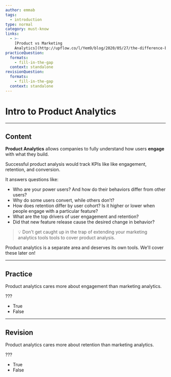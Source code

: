 ```yaml
---
author: emmab
tags:
  - introduction
type: normal
category: must-know
links:
  - >-
    [Product vs Marketing
    Analytics](http://upflow.co/l/Yem9/blog/2020/05/27/the-difference-between-product-analytics-and-marketing-analytics-and-why-you-need-both){website}
practiceQuestion:
  formats:
    - fill-in-the-gap
  context: standalone
revisionQuestion:
  formats:
    - fill-in-the-gap
  context: standalone
---
```


# Intro to Product Analytics


---

## Content

**Product Analytics** allows companies to fully understand how users **engage** with what they build.

Successful product analysis would track KPIs like like engagement, retention, and conversion.

It answers questions like:

- Who are your power users? And how do their behaviors differ from other users? 
- Why do some users convert, while others don’t?
- How does retention differ by user cohort? Is it higher or lower when people engage with a particular feature?
- What are the top drivers of user engagement and retention?
- Did that new feature release cause the desired change in behavior?

> 💡 Don't get caught up in the trap of extending your marketing analytics tools tools to cover product analysis. 

Product analytics is a separate area and deserves its own tools. We'll cover these later on!


---

## Practice

Product analytics cares more about engagement than marketing analytics.

???

- True
- False


---

## Revision

Product analytics cares more about retention than marketing analytics.

???

- True
- False

